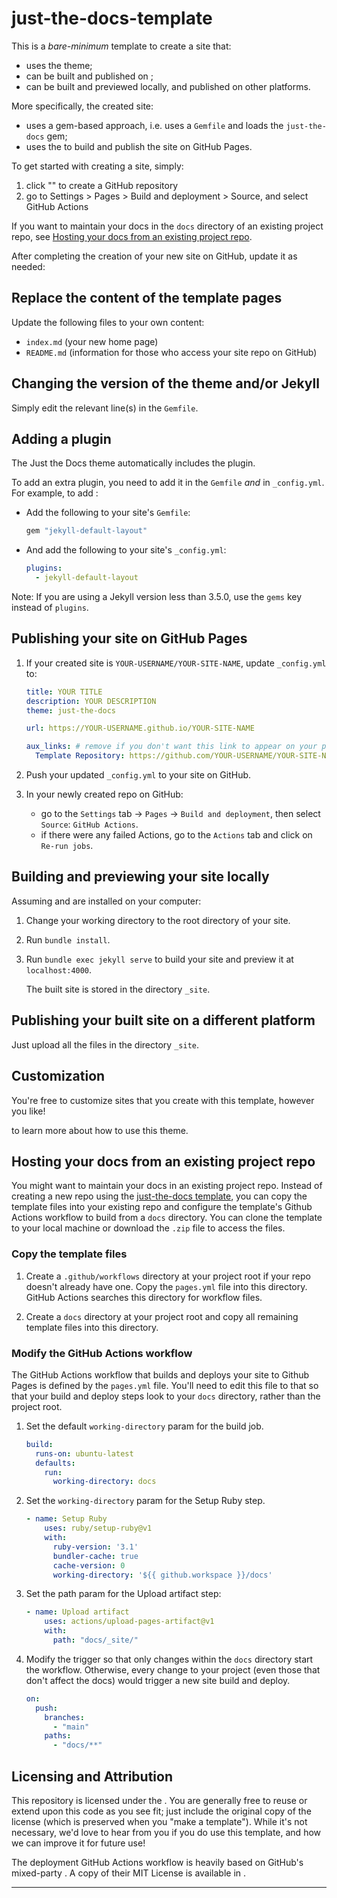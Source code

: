 # just-the-docs-template

This is a _bare-minimum_ template to create a  site that:

- uses the  theme;
- can be built and published on ;
- can be built and previewed locally, and published on other platforms.

More specifically, the created site:

- uses a gem-based approach, i.e. uses a `Gemfile` and loads the `just-the-docs` gem;
- uses the  to build and publish the site on GitHub Pages.

To get started with creating a site, simply:

1. click "" to create a GitHub repository
2. go to Settings &gt; Pages &gt; Build and deployment &gt; Source, and select GitHub Actions

If you want to maintain your docs in the `docs` directory of an existing project repo, see [Hosting your docs from an existing project repo](#hosting-your-docs-from-an-existing-project-repo).

After completing the creation of your new site on GitHub, update it as needed:

## Replace the content of the template pages

Update the following files to your own content:

- `index.md` (your new home page)
- `README.md` (information for those who access your site repo on GitHub)

## Changing the version of the theme and/or Jekyll

Simply edit the relevant line(s) in the `Gemfile`.

## Adding a plugin

The Just the Docs theme automatically includes the  plugin.

To add an extra plugin, you need to add it in the `Gemfile` _and_ in `_config.yml`. For example, to add :

- Add the following to your site's `Gemfile`:

  ```ruby
  gem "jekyll-default-layout"
  ```

- And add the following to your site's `_config.yml`:

  ```yaml
  plugins:
    - jekyll-default-layout
  ```

Note: If you are using a Jekyll version less than 3.5.0, use the `gems` key instead of `plugins`.

## Publishing your site on GitHub Pages

1. If your created site is `YOUR-USERNAME/YOUR-SITE-NAME`, update `_config.yml` to:

   ```yaml
   title: YOUR TITLE
   description: YOUR DESCRIPTION
   theme: just-the-docs
   
   url: https://YOUR-USERNAME.github.io/YOUR-SITE-NAME
   
   aux_links: # remove if you don't want this link to appear on your pages
     Template Repository: https://github.com/YOUR-USERNAME/YOUR-SITE-NAME
   ```

2. Push your updated `_config.yml` to your site on GitHub.

3. In your newly created repo on GitHub:

   - go to the `Settings` tab -&gt; `Pages` -&gt; `Build and deployment`, then select `Source`: `GitHub Actions`.
   - if there were any failed Actions, go to the `Actions` tab and click on `Re-run jobs`.

## Building and previewing your site locally

Assuming  and  are installed on your computer:

1. Change your working directory to the root directory of your site.

2. Run `bundle install`.

3. Run `bundle exec jekyll serve` to build your site and preview it at `localhost:4000`.

   The built site is stored in the directory `_site`.

## Publishing your built site on a different platform

Just upload all the files in the directory `_site`.

## Customization

You're free to customize sites that you create with this template, however you like!

 to learn more about how to use this theme.

## Hosting your docs from an existing project repo

You might want to maintain your docs in an existing project repo. Instead of creating a new repo using the [just-the-docs template](https://github.com/just-the-docs/just-the-docs-template), you can copy the template files into your existing repo and configure the template's Github Actions workflow to build from a `docs` directory. You can clone the template to your local machine or download the `.zip` file to access the files.

### Copy the template files

1. Create a `.github/workflows` directory at your project root if your repo doesn't already have one. Copy the `pages.yml` file into this directory. GitHub Actions searches this directory for workflow files.

2. Create a `docs` directory at your project root and copy all remaining template files into this directory.

### Modify the GitHub Actions workflow

The GitHub Actions workflow that builds and deploys your site to Github Pages is defined by the `pages.yml` file. You'll need to edit this file to that so that your build and deploy steps look to your `docs` directory, rather than the project root.

1. Set the default `working-directory` param for the build job.

   ```yaml
   build:
     runs-on: ubuntu-latest
     defaults:
       run:
         working-directory: docs
   ```

2. Set the `working-directory` param for the Setup Ruby step.

   ```yaml
   - name: Setup Ruby
       uses: ruby/setup-ruby@v1
       with:
         ruby-version: '3.1'
         bundler-cache: true
         cache-version: 0
         working-directory: '${{ github.workspace }}/docs'
   ```

3. Set the path param for the Upload artifact step:

   ```yaml
   - name: Upload artifact
       uses: actions/upload-pages-artifact@v1
       with:
         path: "docs/_site/"
   ```

4. Modify the trigger so that only changes within the `docs` directory start the workflow. Otherwise, every change to your project (even those that don't affect the docs) would trigger a new site build and deploy.

   ```yaml
   on:
     push:
       branches:
         - "main"
       paths:
         - "docs/**"
   ```

## Licensing and Attribution

This repository is licensed under the . You are generally free to reuse or extend upon this code as you see fit; just include the original copy of the license (which is preserved when you "make a template"). While it's not necessary, we'd love to hear from you if you do use this template, and how we can improve it for future use!

The deployment GitHub Actions workflow is heavily based on GitHub's mixed-party . A copy of their MIT License is available in .

---